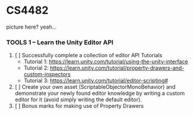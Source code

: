 # CS4482

picture here? yeah...

### TOOLS 1 – Learn the Unity Editor API

1. [ ] Successfully complete a collection of editor API Tutorials
   - Tutorial 1: https://learn.unity.com/tutorial/using-the-unity-interface
   - Tutorial 2: https://learn.unity.com/tutorial/property-drawers-and-custom-inspectors
   - Tutorial 3: https://learn.unity.com/tutorial/editor-scripting#
2. [ ] Create  your  own  asset  (ScriptableObjectorMonoBehavior)  and  demonstrate  your newly found editor knowledge by writing a custom editor for it (avoid simply writing the default editor).
3. [ ] Bonus marks for making use of Property Drawers
